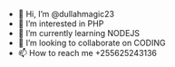 - 👋 Hi, I’m @dullahmagic23
- 👀 I’m interested in PHP
- 🌱 I’m currently learning NODEJS
- 💞️ I’m looking to collaborate on CODING
- 📫 How to reach me +255625243136

<!---
dullahmagic23/dullahmagic23 is a ✨ special ✨ repository because its `README.md` (this file) appears on your GitHub profile.
You can click the Preview link to take a look at your changes.
--->
